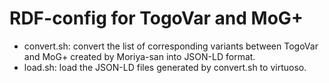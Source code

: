 # RDF-config for TogoVar and MoG+ 

- convert.sh: convert the list of corresponding variants between TogoVar and MoG+ created by Moriya-san into JSON-LD format.
- load.sh: load the JSON-LD files generated by convert.sh to virtuoso.
